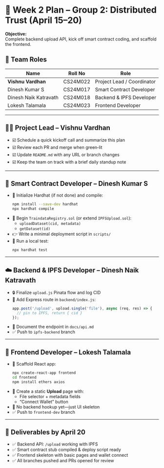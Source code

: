 # 📅 Week 2 Plan – Group 2: Distributed Trust (April 15–20)

**Objective:**  
Complete backend upload API, kick off smart contract coding, and scaffold the frontend.

## 👥 Team Roles

| Name                  | Roll No     | Role                             |
|-----------------------|-------------|----------------------------------|
| **Vishnu Vardhan**    | CS24M022    | Project Lead / Coordinator       |
| Dinesh Kumar S        | CS24M017    | Smart Contract Developer         |
| Dinesh Naik Katravath | CS24M018    | Backend & IPFS Developer         |
| Lokesh Talamala       | CS24M023    | Frontend Developer               |

---

## 🧑‍🚀 Project Lead – Vishnu Vardhan  
- ☑️ Schedule a quick kickoff call and summarize this plan  
- ☑️ Review each PR and merge when green‑lit  
- ☑️ Update `README.md` with any URL or branch changes  
- ☑️ Keep the team on track with a brief daily standup note  

---

## 💾 Smart Contract Developer – Dinesh Kumar S  
- 📝 Initialize Hardhat (if not done) and compile:  
  ```bash
  npm install --save-dev hardhat
  npx hardhat compile
  ```  
- 🚀 Begin `TraindataRegistry.sol` (or extend `IPFSUpload.sol`):  
  - `uploadDataset(cid, metadata)`  
  - `getDataset(id)`  
- 👉 Write a minimal deployment script in `scripts/`  
- 🧪 Run a local test:  
  ```bash
  npx hardhat test
  ```  

---

## ☁️ Backend & IPFS Developer – Dinesh Naik Katravath  
- 🔒 Finalize `upload.js` Pinata flow and log CID  
- 🔄 Add Express route in `backend/index.js`:  
  ```js
  app.post('/upload', upload.single('file'), async (req, res) => {
    // pin to IPFS, return { cid }
  });
  ```  
- 📝 Document the endpoint in `docs/api.md`  
- ✅ Push to `ipfs-backend` branch  

---

## 🎨 Frontend Developer – Lokesh Talamala  
- 🌱 Scaffold React app:  
  ```bash
  npx create-react-app frontend
  cd frontend
  npm install ethers axios
  ```  
- 📄 Create a static **Upload** page with:  
  - File selector + metadata fields  
  - “Connect Wallet” button  
- 🚧 No backend hookup yet—just UI skeleton  
- ✅ Push to `frontend-dev` branch  

---

## 📌 Deliverables by April 20  
- ✅ Backend API: `/upload` working with IPFS  
- ✅ Smart contract stub compiled & deploy script ready  
- ✅ Frontend skeleton with basic pages and wallet connect  
- ✅ All branches pushed and PRs opened for review
